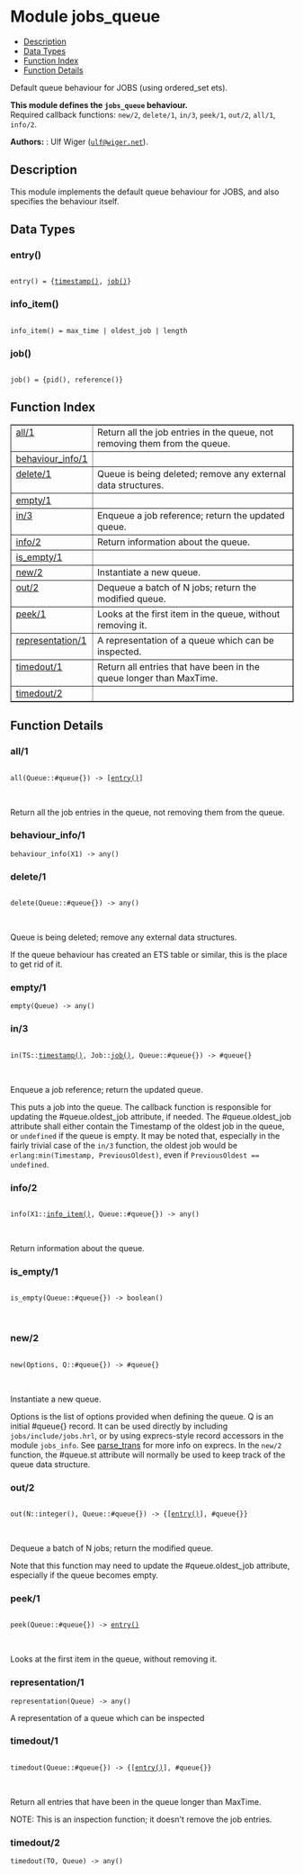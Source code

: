 

# Module jobs_queue #
* [Description](#description)
* [Data Types](#types)
* [Function Index](#index)
* [Function Details](#functions)

Default queue behaviour for JOBS (using ordered_set ets).

__This module defines the `jobs_queue` behaviour.__<br /> Required callback functions: `new/2`, `delete/1`, `in/3`, `peek/1`, `out/2`, `all/1`, `info/2`.

__Authors:__ : Ulf Wiger ([`ulf@wiger.net`](mailto:ulf@wiger.net)).

<a name="description"></a>

## Description ##
This module implements the default queue behaviour for JOBS, and also
specifies the behaviour itself.
<a name="types"></a>

## Data Types ##




### <a name="type-entry">entry()</a> ###


<pre><code>
entry() = {<a href="#type-timestamp">timestamp()</a>, <a href="#type-job">job()</a>}
</code></pre>




### <a name="type-info_item">info_item()</a> ###


<pre><code>
info_item() = max_time | oldest_job | length
</code></pre>




### <a name="type-job">job()</a> ###


<pre><code>
job() = {pid(), reference()}
</code></pre>

<a name="index"></a>

## Function Index ##


<table width="100%" border="1" cellspacing="0" cellpadding="2" summary="function index"><tr><td valign="top"><a href="#all-1">all/1</a></td><td>Return all the job entries in the queue, not removing them from the queue.</td></tr><tr><td valign="top"><a href="#behaviour_info-1">behaviour_info/1</a></td><td></td></tr><tr><td valign="top"><a href="#delete-1">delete/1</a></td><td>Queue is being deleted; remove any external data structures.</td></tr><tr><td valign="top"><a href="#empty-1">empty/1</a></td><td></td></tr><tr><td valign="top"><a href="#in-3">in/3</a></td><td>Enqueue a job reference; return the updated queue.</td></tr><tr><td valign="top"><a href="#info-2">info/2</a></td><td>Return information about the queue.</td></tr><tr><td valign="top"><a href="#is_empty-1">is_empty/1</a></td><td></td></tr><tr><td valign="top"><a href="#new-2">new/2</a></td><td>Instantiate a new queue.</td></tr><tr><td valign="top"><a href="#out-2">out/2</a></td><td>Dequeue a batch of N jobs; return the modified queue.</td></tr><tr><td valign="top"><a href="#peek-1">peek/1</a></td><td>Looks at the first item in the queue, without removing it.</td></tr><tr><td valign="top"><a href="#representation-1">representation/1</a></td><td>A representation of a queue which can be inspected.</td></tr><tr><td valign="top"><a href="#timedout-1">timedout/1</a></td><td>Return all entries that have been in the queue longer than MaxTime.</td></tr><tr><td valign="top"><a href="#timedout-2">timedout/2</a></td><td></td></tr></table>


<a name="functions"></a>

## Function Details ##

<a name="all-1"></a>

### all/1 ###

<pre><code>
all(Queue::#queue{}) -&gt; [<a href="#type-entry">entry()</a>]
</code></pre>
<br />

Return all the job entries in the queue, not removing them from the queue.

<a name="behaviour_info-1"></a>

### behaviour_info/1 ###

`behaviour_info(X1) -> any()`

<a name="delete-1"></a>

### delete/1 ###

<pre><code>
delete(Queue::#queue{}) -&gt; any()
</code></pre>
<br />

Queue is being deleted; remove any external data structures.

If the queue behaviour has created an ETS table or similar, this is the place
to get rid of it.

<a name="empty-1"></a>

### empty/1 ###

`empty(Queue) -> any()`

<a name="in-3"></a>

### in/3 ###

<pre><code>
in(TS::<a href="#type-timestamp">timestamp()</a>, Job::<a href="#type-job">job()</a>, Queue::#queue{}) -&gt; #queue{}
</code></pre>
<br />

Enqueue a job reference; return the updated queue.

This puts a job into the queue. The callback function is responsible for
updating the #queue.oldest_job attribute, if needed. The #queue.oldest_job
attribute shall either contain the Timestamp of the oldest job in the queue,
or `undefined` if the queue is empty. It may be noted that, especially in the
fairly trivial case of the `in/3` function, the oldest job would be
`erlang:min(Timestamp, PreviousOldest)`, even if `PreviousOldest == undefined`.

<a name="info-2"></a>

### info/2 ###

<pre><code>
info(X1::<a href="#type-info_item">info_item()</a>, Queue::#queue{}) -&gt; any()
</code></pre>
<br />

Return information about the queue.

<a name="is_empty-1"></a>

### is_empty/1 ###

<pre><code>
is_empty(Queue::#queue{}) -&gt; boolean()
</code></pre>
<br />

<a name="new-2"></a>

### new/2 ###

<pre><code>
new(Options, Q::#queue{}) -&gt; #queue{}
</code></pre>
<br />

Instantiate a new queue.

Options is the list of options provided when defining the queue.
Q is an initial #queue{} record. It can be used directly by including
`jobs/include/jobs.hrl`, or by using exprecs-style record accessors in the
module `jobs_info`.
See [parse_trans](http://github.com/uwiger/parse_trans) for more info
on exprecs. In the `new/2` function, the #queue.st attribute will normally be
used to keep track of the queue data structure.

<a name="out-2"></a>

### out/2 ###

<pre><code>
out(N::integer(), Queue::#queue{}) -&gt; {[<a href="#type-entry">entry()</a>], #queue{}}
</code></pre>
<br />

Dequeue a batch of N jobs; return the modified queue.

Note that this function may need to update the #queue.oldest_job attribute,
especially if the queue becomes empty.

<a name="peek-1"></a>

### peek/1 ###

<pre><code>
peek(Queue::#queue{}) -&gt; <a href="#type-entry">entry()</a>
</code></pre>
<br />

Looks at the first item in the queue, without removing it.

<a name="representation-1"></a>

### representation/1 ###

`representation(Queue) -> any()`

A representation of a queue which can be inspected

<a name="timedout-1"></a>

### timedout/1 ###

<pre><code>
timedout(Queue::#queue{}) -&gt; {[<a href="#type-entry">entry()</a>], #queue{}}
</code></pre>
<br />

Return all entries that have been in the queue longer than MaxTime.

NOTE: This is an inspection function; it doesn't remove the job entries.

<a name="timedout-2"></a>

### timedout/2 ###

`timedout(TO, Queue) -> any()`

